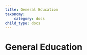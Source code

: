 ```yaml
---
title: General Education
taxonomy:
    category: docs
child_type: docs
---
```


# General Education
